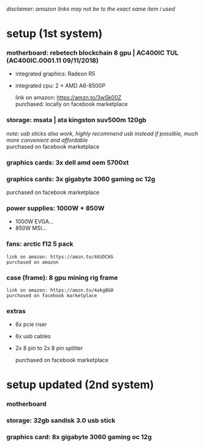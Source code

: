 _disclaimer: amazon links may not be to the exact same item i used_
# setup (1st system)

### motherboard: rebetech blockchain 8 gpu | AC400IC TUL (AC400IC.0001.11 09/11/2018)
- integrated graphics: Radeon R5
- integrated cpu: 2 × AMD A6-8500P

  link on amazon: https://amzn.to/3wSk00Z  
  purchased: locally on facebook marketplace

### storage: msata | ata kingston suv500m 120gb
  _note: usb sticks also work, highly recommend usb instead if possible, much more convenient and affordable_  
  purchased on facebook marketplace  

### graphics cards: 3x dell amd oem 5700xt
### graphics cards: 3x gigabyte 3060 gaming oc 12g
purchased on facebook marketplace  

### power supplies: 1000W + 850W
- 1000W EVGA...
- 850W MSI...

### fans: arctic f12 5 pack  
    link on amazon: https://amzn.to/4dzDCHS
    purchased on amazon

### case (frame): 8 gpu mining rig frame
    link on amazon: https://amzn.to/4akgBG0
    purchased on facebook marketplace

### extras
- 6x pcie riser
- 6x usb cables
- 2x 8 pin to 2x 8 pin splitter
  
    purchased on facebook marketplace

# setup updated (2nd system)

### motherboard

### storage: 32gb sandisk 3.0 usb stick
### graphics card: 8x gigabyte 3060 gaming oc 12g





